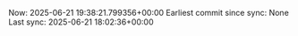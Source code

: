 Now: 2025-06-21 19:38:21.799356+00:00 Earliest commit since sync: None Last sync: 2025-06-21 18:02:36+00:00
